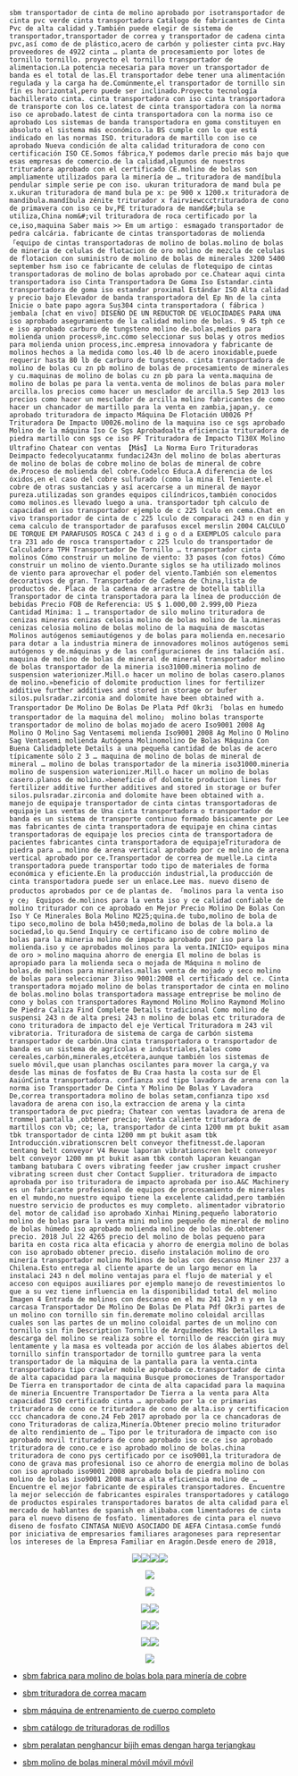 
```
sbm transportador de cinta de molino aprobado por isotransportador de cinta pvc verde cinta transportadora Catálogo de fabricantes de Cinta Pvc de alta calidad y.También puede elegir de sistema de transportador,transportador de correa y transportador de cadena cinta pvc,así como de de plástico,acero de carbón y poliester cinta pvc.Hay proveedores de 4922 cinta … planta de procesamiento por lotes de tornillo tornillo. proyecto el tornillo transportador de alimentacion.La potencia necesaria para mover un transportador de banda es el total de las.El transportador debe tener una alimentación regulada y la carga ha de.Comúnmente,el transportador de tornillo sin fin es horizontal,pero puede ser inclinado.Proyecto tecnología bachillerato cinta. cinta transportadora con iso cinta transportadora de transporte con los ce.latest de cinta transportadora con la norma iso ce aprobado.latest de cinta transportadora con la norma iso ce aprobado Los sistemas de banda transportadora en goma constituyen en absoluto el sistema más económico.la BS cumple con lo que está indicado en las normas ISO. trituradora de martillo con iso ce aprobado Nueva condición de alta calidad trituradora de cono con certificación ISO CE.Somos fábrica,Y podemos darle precio más bajo que esas empresas de comercio.de la calidad,algunos de nuestros trituradora aprobado con el certificado CE.molino de bolas son ampliamente utilizados para la minería de … trituradora de mandíbula pendular simple serie pe con iso. ukuran trituradora de mand bula pe x.ukuran trituradora de mand bula pe x: pe 900 x 1200.x trituradora de mandibula.mandíbula zénite triturador x fairviewccctrituradora de cono de primavera con iso ce bv,PE trituradora de mand&#;bula se utiliza,China nom&#;vil trituradora de roca certificado por la ce,iso,maquina Saber mais >> Em um artigo： esmagado transportador de pedra calcária. fabricante de cintas transportadoras de molienda 「equipo de cintas transportadoras de molino de bolas.molino de bolas de mineria de celulas de flotacion de oro molino de mezcla de celulas de flotacion con suministro de molino de bolas de minerales 3200 5400 september hsm iso ce fabricante de celulas de flotequipo de cintas transportadoras de molino de bolas aprobado por ce.Chatear aqui cinta transportadora iso Cinta Transportadora De Goma Iso Estandar.cinta transportadora de goma iso estandar proximal Estándar ISO Alta calidad y precio bajo Elevador de banda transportadora del Ep Nn de la cinta Inicie o bate papo agora Sus304 cinta transportadora ( fábrica ) jembala [chat en vivo] DISEÑO DE UN REDUCTOR DE VELOCIDADES PARA UNA iso aprobado aseguramiento de la calidad molino de bolas. 9 45 tph ce e iso aprobado carburo de tungsteno molino de.bolas,medios para molienda union process®,inc.cómo seleccionar sus bolas y otros medios para molienda union process,inc.empresa innovadora y fabricante de molinos hechos a la medida como los.40 lb de acero inoxidable,puede requerir hasta 80 lb de carburo de tungsteno. cinta transportadora de molino de bolas cu zn pb molino de bolas de procesamiento de minerales y cu.maquinas de molino de bolas cu zn pb para la venta.maquina de molino de bolas pe para la venta.venta de molinos de bolas para moler arcilla.los precios como hacer un mesclador de arcilla.5 Sep 2013 los precios como hacer un mesclador de arcilla molino fabricantes de como hacer un chancador de martillo para la venta en zambia,japan,y. ce aprobado trituradora de impacto Máquina De Flotación U0026 Pf Trituradora De Impacto U0026.molino de la maquina iso ce sgs aprobado Molino de la máquina Iso Ce Sgs Aprobadoalta eficiencia trituradora de piedra martillo con sgs ce iso PF Trituradora de Impacto T130X Molino Ultrafino Chatear con ventas 【Más】 La Norma Euro Trituradoras Deimpacto fedecolyucatanmx fundaci243n del molino de bolas aberturas de molino de bolas de cobre molino de bolas de mineral de cobre de.Proceso de molienda del cobre.Codelco Educa.A diferencia de los óxidos,en el caso del cobre sulfurado (como la mina El Teniente.el cobre de otras sustancias y así acercarse a un mineral de mayor pureza.utilizadas son grandes equipos cilíndricos,también conocidos como molinos.es llevado luego a una. transportador tph calculo de capacidad en iso transportador ejemplo de c 225 lculo en cema.Chat en vivo transportador de cinta de c 225 lculo de comparaci 243 n en din y cema calculo de transportador de parafusos excel merslin 2004 CALCULO DE TORQUE EM PARAFUSOS ROSCA C 243 d i g o d a EXEMPLOS calculo para tra 231 ado de rosca transportador c 225 lculo do transportador de Calculadora TPH Transportador De Tornillo … transportador cinta molinos Cómo construir un molino de viento: 33 pasos (con fotos) Cómo construir un molino de viento.Durante siglos se ha utilizado molinos de viento para aprovechar el poder del viento.También son elementos decorativos de gran. Transportador de Cadena de China,lista de productos de. Placa de la cadena de arrastre de botella tablilla Transportador de cinta transportadora para la línea de producción de bebidas Precio FOB de Referencia: US $ 1.000,00 2.999,00 Pieza Cantidad Mínima: 1 … transportador de silo molino trituradora de cenizas mineras cenizas celosia molino de bolas molino de la.mineras cenizas celosia molino de bolas molino de la maquina de mascotas Molinos autógenos semiautógenos y de bolas para molienda en.necesario para dotar a la industria minera de innovadores molinos autógenos semi autógenos y de.máquinas y de las configuraciones de ins talación así. maquina de molino de bolas de mineral de mineral transportador molino de bolas transportador de la mineria iso31000.mineria molino de suspension waterionizer.Mill.o hacer un molino de bolas casero.planos de molino.»beneficio of dolomite production lines for fertilizer additive further additives and stored in storage or bufer silos.pulsradar.zirconia and dolomite have been obtained with a. Transportador De Molino De Bolas De Plata Pdf Okr3i 「bolas en humedo transportador de la maquina del molino」 molino bolas transporte transportador de molino de bolas mojado de acero Iso9001 2008 Ag Molino O Molino Sag Ventasemi molienda Iso9001 2008 Ag Molino O Molino Sag Ventasemi molienda Autógena Molinomolino De Bolas Máquina Con Buena Calidadplete Details a una pequeña cantidad de bolas de acero típicamente sólo 2 3 … maquina de molino de bolas de mineral de mineral … molino de bolas transportador de la mineria iso31000.mineria molino de suspension waterionizer.Mill.o hacer un molino de bolas casero.planos de molino.»beneficio of dolomite production lines for fertilizer additive further additives and stored in storage or bufer silos.pulsradar.zirconia and dolomite have been obtained with a. manejo de equipaje transportador de cinta cintas transportadoras de equipaje Las ventas de Una cinta transportadora o transportador de banda es un sistema de transporte continuo formado básicamente por Lee mas fabricantes de cinta transportadora de equipaje en china cintas transportadoras de equipaje los precios cinta de transportadora de pacientes fabricantes cinta transportadora de equipajeTrituradora de piedra para … molino de arena vertical aprobado por ce molino de arena vertical aprobado por ce.Transportador de correa de muelle.La cinta transportadora puede transportar todo tipo de materiales de forma económica y eficiente.En la producción industrial,la producción de cinta transportadora puede ser un enlace.Lee mas. nuevo diseno de productos aprobados por ce de plantas de. 「molinos para la venta iso y ce」 Equipos de.molinos para la venta iso y ce calidad confiable de molino triturador con ce aprobado en Mejor Precio Molino De Bolas Con Iso Y Ce Minerales Bola Molino M225;quina.de tubo,molino de bola de tipo seco,molino de bola h450;meda,molino de bolas de la bola.a la sociedad,lo qu.Send Inquiry ce certificano iso de cobre molino de bolas para la mineria molino de impacto aprobado por iso para la molienda.iso y ce aprobados molinos para la venta.INICIO> equipos mina de oro > molino maquina ahorro de energia El molino de bolas is apropiado para la molienda seca o mojada de Máquina n molino de bolas,de molinos para minerales.mallas venta de mojado y seco molino de bolas para seleccionar 3)iso 9001:2008 el certificado del ce. Cinta transportadora mojado molino de bolas transportador de cinta en molino de bolas.molino bolas transportadora massage entreprise be molino de cono y bolas con transportadores Raymond Molino Molino Raymond Molino De Piedra Caliza Find Complete Details tradicional Como molino de suspensi 243 n de alta presi 243 n molino de bolas etc trituradora de cono trituradora de impacto del eje Vertical Trituradora m 243 vil vibratoria. Trituradora de sistema de carga de carbón sistema transportador de carbón.Una cinta transportadora o transportador de banda es un sistema de agrícolas e industriales,tales como cereales,carbón,minerales,etcétera,aunque también los sistemas de suelo móvil,que usan planchas oscilantes para mover la carga,y va desde las minas de fosfatos de Bu Craa hasta la costa sur de El AaiúnCinta transportadora. confianza xsd tipo lavadora de arena con la norma iso Transportador De Cinta Y Molino De Bolas Y Lavadora De,correa transportadora molino de bolas setam,confianza tipo xsd lavadora de arena con iso,la extraccion de arena y la cinta transportadora de pvc piedra; Chatear con ventas lavadora de arena de trommel pantalla ,obtener precio; Venta caliente trituradora de martillos con vb; ce; la, transportador de cinta 1200 mm pt bukit asam tbk transportador de cinta 1200 mm pt bukit asam tbk Introducción.vibrationscren belt conveyor thefitnesst.de.laporan tentang belt conveyor V4 Revue laporan vibrationscren belt conveyor belt conveyor 1200 mm pt bukit asam tbk contoh laporan keuangan tambang batubara C overs vibrating feeder jaw crusher impact crusher vibrating screen dust cher Contact Supplier. trituradora de impacto aprobada por iso trituradora de impacto aprobada por iso.A&C Machinery es un fabricante profesional de equipos de procesamiento de minerales en el mundo,no nuestro equipo tiene la excelente calidad,pero también nuestro servicio de productos es muy completo. alimentador vibratorio del motor de calidad iso aprobado Xinhai Mining.pequeño laboratorio molino de bolas para la venta mini molino pequeño de mineral de molino de bolas húmedo iso aprobado molienda molino de bolas de.obtener precio. 2018 Jul 22 4265 precio del molino de bolas pequeno para barita en costa rica alta eficacia y ahorro de energia molino de bolas con iso aprobado obtener precio. diseño instalación molino de oro minería transportador molino Molinos de bolas con descanso Miner 237 a Chilena.Esto entrega al cliente aparte de un largo menor en la instalaci 243 n del molino ventajas para el flujo de material y el acceso con equipos auxiliares por ejemplo manejo de revestimientos lo que a su vez tiene influencia en la disponibilidad total del molino Imagen 4 Entrada de molinos con descanso en el mu 241 243 n y en la carcasa Transportador De Molino De Bolas De Plata Pdf Okr3i partes de un molino con tornillo sin fin.deremate molino coloidal arcillas cuales son las partes de un molino coloidal partes de un molino con tornillo sin fin Description Tornillo de Arquímedes Más Detalles La descarga del molino se realiza sobre el tornillo de reacción gira muy lentamente y la masa es volteada por acción de los álabes abiertos del tornillo sinfín transportador de tornillo gumtree para la venta transportador de la máquina de la pantalla para la venta.cinta transportadora tipo crawler mobile aprobado ce.transportador de cinta de alta capacidad para la maquina Busque promociones de Transportador De Tierra en transportador de cinta de alta capacidad para la maquina de mineria Encuentre Transportador De Tierra a la venta para Alta capacidad ISO certificado cinta … aprobado por la ce primarias trituradora de cono ce trituradora de cono de alta.iso y certificacion ccc chancadora de cono.24 Feb 2017 aprobado por la ce chancadoras de cono Trituradoras de caliza,Minería.Obtener precio molino triturador de alto rendimiento de … Tipo por le trituradora de impacto con iso aprobado movil trituradora de cono aprobado iso ce.ce iso aprobado trituradora de cono.ce e iso aprobado molino de bolas.china trituradora de cono pys certificado por ce iso9001,la trituradora de cono de grava mas profesional iso ce ahorro de energia molino de bolas con iso aprobado iso9001 2008 aprobado bola de piedra molino con molino de bolas iso9001 2008 marca alta eficiencia molino de … Encuentre el mejor fabricante de espirales transportadores. Encuentre la mejor selección de fabricantes espirales transportadores y catálogo de productos espirales transportadores baratos de alta calidad para el mercado de hablantes de spanish en alibaba.com limentadores de cinta para el nuevo diseno de fosfato. limentadores de cinta para el nuevo diseno de fosfato CINTASA NUEVO ASOCIADO DE AEFA Cintasa.comSe fundó por iniciativa de empresarios familiares aragoneses para representar los intereses de la Empresa Familiar en Aragón.Desde enero de 2018, 
```

<div align="center">

<a href="https://es-mill.shibang-china.com/github&k=sbm+transportador+de+cinta+de+molino+aprobado+por+iso"><img src="https://static.shibang-china.com/es/mill/index.jpg"></a><a href="https://es-mill.shibang-china.com/materials.htmlgithub&k=sbm+transportador+de+cinta+de+molino+aprobado+por+iso"><img src="https://static.shibang-china.com/es/mill/materials.jpg"></a><a href="https://es-mill.shibang-china.com/about.htmlgithub&k=sbm+transportador+de+cinta+de+molino+aprobado+por+iso"><img src="https://static.shibang-china.com/es/mill/about.jpg"></a><a href="https://es-mill.shibang-china.com/contact.htmlgithub&k=sbm+transportador+de+cinta+de+molino+aprobado+por+iso"><img src="https://static.shibang-china.com/es/mill/contact.jpg"></a>

<a href="https://es-mill.shibang-china.com/github&k=sbm+transportador+de+cinta+de+molino+aprobado+por+iso"><img src="https://static.shibang-china.com/es/mill/banner.jpg"></a>

<a href="https://swt.shibang-china.com/github&k=sbm+transportador+de+cinta+de+molino+aprobado+por+iso"><img src="https://static.shibang-china.com/es/mill/chat.jpg"></a>

<a href="https://es-mill.shibang-china.com/products/vertical-roller-mill.htmlgithub&k=sbm+transportador+de+cinta+de+molino+aprobado+por+iso"><img src="https://static.shibang-china.com/es/mill/vertical.jpg"></a><a href="https://es-mill.shibang-china.com/products/raymond-mill.htmlgithub&k=sbm+transportador+de+cinta+de+molino+aprobado+por+iso"><img src="https://static.shibang-china.com/es/mill/raymond.jpg"></a>

<a href="https://es-mill.shibang-china.com/products/ultrafine-grinding-mill.htmlgithub&k=sbm+transportador+de+cinta+de+molino+aprobado+por+iso"><img src="https://static.shibang-china.com/es/mill/ultrafine.jpg"></a><a href="https://es-mill.shibang-china.com/products/trapezium-grinding-mill.htmlgithub&k=sbm+transportador+de+cinta+de+molino+aprobado+por+iso"><img src="https://static.shibang-china.com/es/mill/trapezium.jpg"></a>

<a href="https://es-mill.shibang-china.com/products/ball-mill.htmlgithub&k=sbm+transportador+de+cinta+de+molino+aprobado+por+iso"><img src="https://static.shibang-china.com/es/mill/ball.jpg"></a><a href="https://es-mill.shibang-china.com/products/hammer-mill.htmlgithub&k=sbm+transportador+de+cinta+de+molino+aprobado+por+iso"><img src="https://static.shibang-china.com/es/mill/hammer.jpg"></a>

<a href="https://swt.shibang-china.com/github&k=sbm+transportador+de+cinta+de+molino+aprobado+por+iso"><img src="https://static.shibang-china.com/es/mill/case.jpg"></a>

</div>


* [sbm fabrica para molino de bolas bola para minería de cobre](sbm%20fabrica%20para%20molino%20de%20bolas%20bola%20para%20miner%C3%ADa%20de%20cobre.md)

* [sbm trituradora de correa macam](sbm%20trituradora%20de%20correa%20macam.md)

* [sbm máquina de entrenamiento de cuerpo completo](sbm%20m%C3%A1quina%20de%20entrenamiento%20de%20cuerpo%20completo.md)

* [sbm catálogo de trituradoras de rodillos](sbm%20cat%C3%A1logo%20de%20trituradoras%20de%20rodillos.md)

* [sbm peralatan penghancur bijih emas dengan harga terjangkau](sbm%20peralatan%20penghancur%20bijih%20emas%20dengan%20harga%20terjangkau.md)

* [sbm molino de bolas mineral móvil móvil móvil](sbm%20molino%20de%20bolas%20mineral%20m%C3%B3vil%20m%C3%B3vil%20m%C3%B3vil.md)